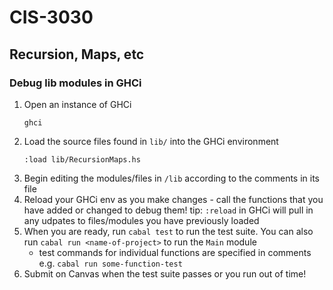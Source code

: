 # CIS-3030
## Recursion, Maps, etc

### Debug lib modules in GHCi
1. Open an instance of GHCi
    ```
    ghci
    ```
2. Load the source files found in `lib/` into the GHCi environment
    ```
    :load lib/RecursionMaps.hs
    ```
3. Begin editing the modules/files in `/lib` according to the comments in its file
4. Reload your GHCi env as you make changes - call the functions that you have added or changed to debug them! tip: `:reload` in GHCi will pull in any udpates to files/modules you have previously loaded
5. When you are ready, run `cabal test` to run the test suite. You can also run `cabal run <name-of-project>` to run the `Main` module
    - test commands for individual functions are specified in comments e.g. `cabal run some-function-test`
6. Submit on Canvas when the test suite passes or you run out of time!